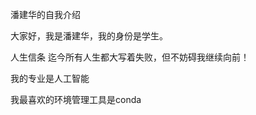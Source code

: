 潘建华的自我介绍 <!-- 一级标题 -->

大家好，我是潘建华<!-- 加粗 -->，我的身份是学生。

人生信条<!-- 三级标题 -->
迄今所有人生都大写着失败，但不妨碍我继续向前！<!-- 引用块 -->
<!-- 分割线 -->
我的专业是人工智能<!-- 二级标题 -->

我最喜欢的环境管理工具是conda
